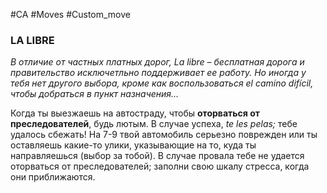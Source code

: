 #CA #Moves #Custom_move

### LA LIBRE
*В отличие от частных платных дорог, La libre – бесплатная дорога и правительство исключетльно поддерживает ее работу. Но иногда у тебя нет другого выбора, кроме как воспользоваться el camino difícil, чтобы добраться в пункт назначения...*

Когда ты выезжаешь на автостраду, чтобы **оторваться от преследователей**, будь лютым. В случае успеха, *te les pelas;* тебе удалось сбежать! На 7-9 твой автомобиль серьезно поврежден или ты оставляешь какие-то улики, указывающие на то, куда ты направляешься (выбор за тобой). В случае провала тебе не удается оторваться от преследователей; заполни свою шкалу стресса, когда они приближаются.